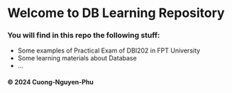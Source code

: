 # Welcome to DB Learning Repository
### You will find in this repo the following stuff:
* Some examples of Practical Exam of DBI202 in FPT University
* Some learning materials about Database
* ...


#### © 2024 Cuong-Nguyen-Phu
